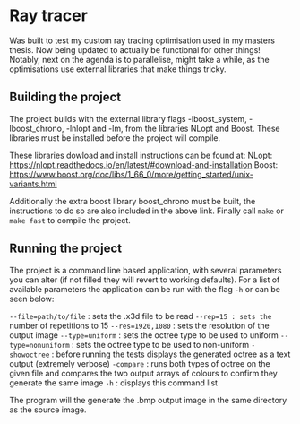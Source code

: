 # Ray tracer
Was built to test my custom ray tracing optimisation used in my masters thesis. Now being updated to actually be functional for other things! Notably, next on the agenda is to parallelise, might take a while, as the optimisations use external libraries that make things tricky.

## Building the project
The project builds with the external library flags -lboost_system, -lboost_chrono, -lnlopt and -lm, from the libraries NLopt and Boost. These libraries must be installed before the project will compile.

These libraries dowload and install instructions can be found at:
NLopt: https://nlopt.readthedocs.io/en/latest/#download-and-installation
Boost: https://www.boost.org/doc/libs/1_66_0/more/getting_started/unix-variants.html

Additionally the extra boost library boost_chrono must be built, the instructions to do so are also included in the above link. Finally call ```make``` or ```make fast``` to compile the project.

## Running the project

The project is a command line based application, with several parameters you can alter (if not filled they will revert to working defaults). For a list of available parameters the application can be run with the flag ```-h``` or can be seen below:

```--file=path/to/file``` : sets the .x3d file to be read
```--rep=15 : sets the``` number of repetitions to 15
```--res=1920,1080``` : sets the resolution of the output image
```--type=uniform``` : sets the octree type to be used to uniform
```--type=nonuniform``` : sets the octree type to be used to non-uniform
```-showoctree``` : before running the tests displays the generated octree as a text output (extremely verbose)
```-compare``` : runs both types of octree on the given file and compares the two output arrays of colours to confirm they generate the same image
```-h``` : displays this command list

The program will the generate the .bmp output image in the same directory as the source image.

